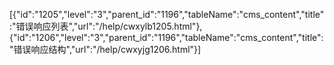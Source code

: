[{"id":"1205","level":"3","parent_id":"1196","tableName":"cms_content","title":"错误响应列表","url":"/help/cwxylb1205.html"},{"id":"1206","level":"3","parent_id":"1196","tableName":"cms_content","title":"错误响应结构","url":"/help/cwxyjg1206.html"}]